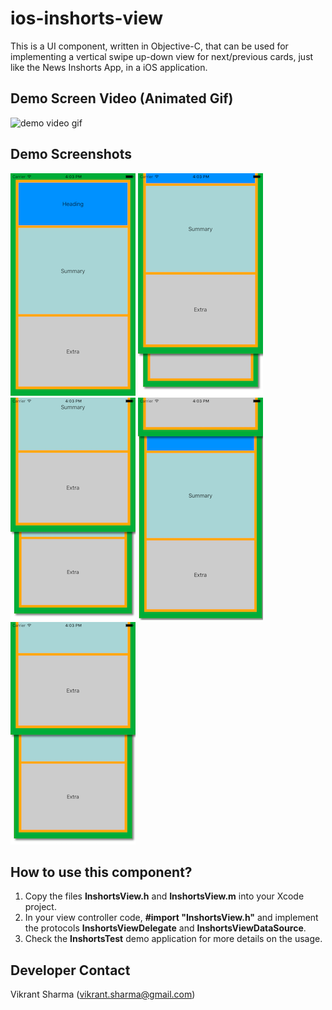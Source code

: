 # ios-inshorts-view
This is a UI component, written in Objective-C, that can be used for implementing a vertical swipe up-down view for next/previous cards, just like the News Inshorts App, in a iOS application.

## Demo Screen Video (Animated Gif)
![demo video gif](/demo_videos/vik_inshorts_demo.gif "demo_video_gif")

## Demo Screenshots
![initial](/demo_images/initial.png "initial")
![swipe_up_1](/demo_images/swipe_up_1.png "swipe_up_1")
![swipe_up_2](/demo_images/swipe_up_2.png "swipe_up_2")
![swipe_up_3](/demo_images/swipe_up_3.png "swipe_up_3")
![swipe_down](/demo_images/swipe_down.png "swipe_down")

## How to use this component?
1. Copy the files **InshortsView.h** and **InshortsView.m** into your Xcode project.
2. In your view controller code, **#import "InshortsView.h"** and implement the protocols **InshortsViewDelegate** and **InshortsViewDataSource**.
3. Check the **InshortsTest** demo application for more details on the usage.

## Developer Contact
Vikrant Sharma (vikrant.sharma@gmail.com)
